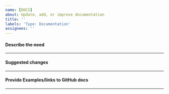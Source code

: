 ```yaml
---
name: [DOCS]
about: Update, add, or improve documentation
title: ''
labels: 'Type: Documentation'
assignees: ''
---
```


#### Describe the need

----

#### Suggested changes


----

#### Provide Examples/links to GitHub docs


----
